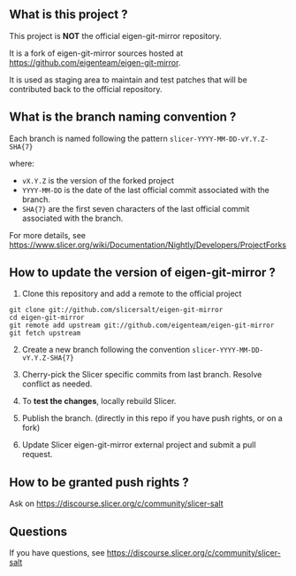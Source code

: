 What is this project ?
----------------------

This project is **NOT** the official eigen-git-mirror repository.

It is a fork of eigen-git-mirror sources hosted at https://github.com/eigenteam/eigen-git-mirror.

It is used as staging area to maintain and test patches that will be contributed back to the
official repository.


What is the branch naming convention ?
--------------------------------------

Each branch is named following the pattern `slicer-YYYY-MM-DD-vY.Y.Z-SHA{7}`

where:

* `vX.Y.Z` is the version of the forked project
* `YYYY-MM-DD` is the date of the last official commit associated with the branch.
* `SHA{7}` are the first seven characters of the last official commit associated with the branch.

For more details, see https://www.slicer.org/wiki/Documentation/Nightly/Developers/ProjectForks


How to update the version of eigen-git-mirror ?
-----------------------------------------------

1. Clone this repository and add a remote to the official project

```
git clone git://github.com/slicersalt/eigen-git-mirror
cd eigen-git-mirror
git remote add upstream git://github.com/eigenteam/eigen-git-mirror
git fetch upstream
```

2. Create a new branch following the convention `slicer-YYYY-MM-DD-vY.Y.Z-SHA{7}`

3. Cherry-pick the Slicer specific commits from last branch. Resolve conflict as needed.

4. To **test the changes**, locally rebuild Slicer.

5. Publish the branch. (directly in this repo if you have push rights, or on a fork)

6. Update Slicer eigen-git-mirror external project and submit a pull request.


How to be granted push rights ?
-------------------------------

Ask on https://discourse.slicer.org/c/community/slicer-salt


Questions
---------

If you have questions, see https://discourse.slicer.org/c/community/slicer-salt

